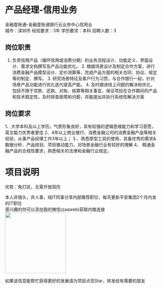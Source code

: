 # 产品经理-信用业务
金融壹账通-金融壹账通银行云业务中心信用业  
城市：深圳市 经验要求：3年 学历要求：本科  招聘人数：3

## 岗位职责
1. 负责信用产品（循环信用或消费分期）的业务流程设计、功能定义、界面设计、需求文档撰写及产品功能优化。
   2. 根据场景设计及制定合作方案，进行消费金融产品模型设计、定价测算等，完成产品方面的相关合同、协议、规定等的制定、撰写。
   3. 研究场景特征及客户行为习惯，与合作银行一起，针对场景产品功能进行优化迭代提高产能。
   4. 及时跟进线上问题的解决和优化，包括不限于贷款、还款、对账、结算等相关事宜，保证项目在合作期间的产品和技术稳定性，及时排查故障和问题，并能提出并执行系统性解决方案

## 岗位要求
1、大学本科及以上学历，气质形象良好，具有较强的逻辑思维能力和学习意愿，英文能力优秀者更佳
   2、4年以上商业银行、消费金融公司的消费金融产品等相关经验，从事产品经理工作3年以上；
   3.、熟悉原型工具的使用，具备优秀的需求&数据分析、产品规划、项目推动能力，对场景金融行业有较好的理解
   4、 精通金融产品的合规性要求，熟悉相关的法律和金融行业规定。

# 项目说明

优势：免打扰，无需开放简历

本人非猎头，非人事，纯IT同事分享内部推荐职位，每天更新平安集团2个月内发的IT职位  
感兴趣的你可以添加我的微信(zaqweb)获取内推连接  
<img src="https://github.com/zaqweb/PA-IT-JOBS/blob/master/WechatICode.jpeg"  height="200" width="200">

如果该信息能帮忙获得更好的发展请为项目点亮Star，转发给有需要的朋友




